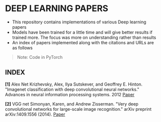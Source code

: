 # DEEP LEARNING PAPERS

- This repository contains implementations of various Deep learning papers
- Models have been trained for a little time and will give better results if trained more. The focus was more on understanding rather than results
- An index of papers implemented along with the citations and URLs are as follows
> Note: Code in PyTorch

## INDEX

**[1]** Alex Net
Krizhevsky, Alex, Ilya Sutskever, and Geoffrey E. Hinton. "Imagenet classification with deep convolutional neural networks." Advances in neural information processing systems. 2012
[Paper](http://papers.nips.cc/paper/4824-imagenet-classification-with-deep-convolutional-neural-networks.pdf)

**[2]** VGG net
 Simonyan, Karen, and Andrew Zisserman. "Very deep convolutional networks for large-scale image recognition." arXiv preprint arXiv:1409.1556 (2014).
 [Paper](https://arxiv.org/pdf/1409.1556.pdf)
